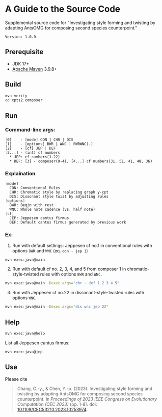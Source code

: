# A Guide to the Source Code

Supplemental source code for "Investigating style forming and twisting by adapting AntsOMG for composing second species counterpoint."

`Version: 1.0.0`

## Prerequisite

* JDK 17+
* [Apache Maven](https://maven.apache.org/) 3.9.8+

## Build
```bash
mvn verify
cd cpts2.composer
```

## Run
### Command-line args:
```
[0]    - [mode] CON | CHR | DIS
[1]    - [options] BWR | WNC | BWRWNC(-)
[2]    - [cf] JEP | DEF
[3...] - (int) cf numbers
  * JEP: cf numbers(1-22)
  * DEF: [3] - composer(0-4), [4...] cf numbers(31, 51, 41, 48, 36)
```
### Explaination
```
[mode]
  CON: Conventional Rules
  CHR: Chromatic style by replacing graph y-cpt
  DIS: Dissonant style twist by adjusting rules
[options]
  BWR: Begin with rest
  WNC: Whole note cadence (vs. half note)
[cf]
  JEP: Jeppesen cantus firmus
  DEF: Default cantus firmus generated by previous work
```
### Ex:
1. Run with default settings: Jeppesen cf no.1 in conventional rules with options `BWR` and `WNC` (eq. `con - jep 1`)
```bash
mvn exec:java@main
```

2. Run with default cf no. 2, 3, 4, and 5 from composer 1 in chromatic-style-twisted rules with options `BWR` and `WNC`.
```bash
mvn exec:java@main -Dexec.args="chr - def 1 2 3 4 5"
```

3. Run with Jeppesen cf no.22 in dissonant-style-twisted rules with options `WNC`.
```bash
mvn exec:java@main -Dexec.args="dis wnc jep 22"
```

## Help

```bash
mvn exec:java@help
```

List all Jeppesen cantus firmus:

```bash
mvn exec:java@jep
```


## Use

Please cite

> Chang, C.-y., & Chen, Y.-p. (2023). Investigating style forming and twisting by adapting AntsOMG for composing second species counterpoint. In <i>Proceedings of 2023 IEEE Congress on Evolutionary Computation (CEC 2023)</i> (pp. 1-8). doi: [10.1109/CEC53210.2023.10253974](http://dx.doi.org/10.1109/CEC53210.2023.10253974).
